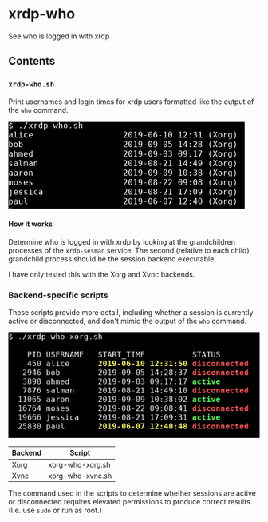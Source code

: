 # xrdp-who
See who is logged in with xrdp


## Contents

### `xrdp-who.sh`

Print usernames and login times for xrdp users formatted like the output of the `who` command.

![Example output for xrdp-who.sh](xrdp-who.png)

#### How it works

Determine who is logged in with xrdp by looking at the grandchildren processes of the `xrdp-sesman` service. The second (relative to each child) grandchild process should be the session backend executable.

I have only tested this with the Xorg and Xvnc backends.


### Backend-specific scripts

These scripts provide more detail, including whether a session is currently active or disconnected, and don't mimic the output of the `who` command.

![Example output for xrdp-who-xorg.sh](xrdp-who-xorg.png)

Backend | Script
--------|-----------------
Xorg    | xorg-who-xorg.sh
Xvnc    | xorg-who-xvnc.sh

The command used in the scripts to determine whether sessions are active or disconnected requires elevated permissions to produce correct results. (I.e. use `sudo` or run as root.)

